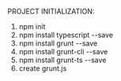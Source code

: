 PROJECT INITIALIZATION:

1. npm init
2. npm install typescript --save
3. npm install grunt --save
4. npm install grunt-cli --save
5. npm install grunt-ts --save
6. create grunt.js
